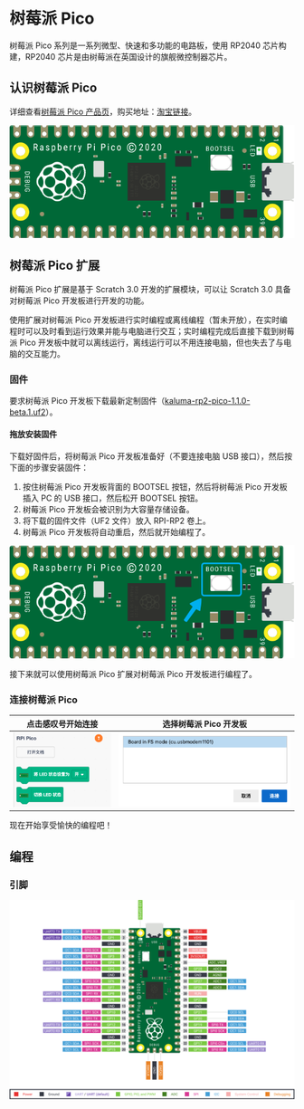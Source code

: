 # 树莓派 Pico

树莓派 Pico 系列是一系列微型、快速和多功能的电路板，使用 RP2040 芯片构建，RP2040 芯片是由树莓派在英国设计的旗舰微控制器芯片。

## 认识树莓派 Pico

详细查看[树莓派 Pico 产品页](https://www.raspberrypi.com/products/raspberry-pi-pico/)，购买地址：[淘宝链接](https://item.taobao.com/item.htm?id=697019187951)。

![正面](./imgs/front.png)

## 树莓派 Pico 扩展

树莓派 Pico 扩展是基于 Scratch 3.0 开发的扩展模块，可以让 Scratch 3.0 具备对树莓派 Pico 开发板进行开发的功能。

使用扩展对树莓派 Pico 开发板进行实时编程或离线编程（暂未开放），在实时编程时可以及时看到运行效果并能与电脑进行交互；实时编程完成后直接下载到树莓派 Pico 开发板中就可以离线运行，离线运行可以不用连接电脑，但也失去了与电脑的交互能力。

### 固件

要求树莓派 Pico 开发板下载最新定制固件（[kaluma-rp2-pico-1.1.0-beta.1.uf2](./firmware/kaluma-rp2-pico-1.1.0-beta.1.uf2)）。

#### 拖放安装固件

下载好固件后，将树莓派 Pico 开发板准备好（不要连接电脑 USB 接口），然后按下面的步骤安装固件：

1. 按住树莓派 Pico 开发板背面的 BOOTSEL 按钮，然后将树莓派 Pico 开发板插入 PC 的 USB 接口，然后松开 BOOTSEL 按钮。
2. 树莓派 Pico 开发板会被识别为大容量存储设备。
3. 将下载的固件文件（UF2 文件）放入 RPI-RP2 卷上。
4. 树莓派 Pico 开发板将自动重启，然后就开始编程了。

![BOOTSET 按钮](./imgs/bootset.png)

接下来就可以使用树莓派 Pico 扩展对树莓派 Pico 开发板进行编程了。

### 连接树莓派 Pico

| 点击感叹号开始连接 | 选择树莓派 Pico 开发板 |
| :---: | :---: |
| ![连接](./imgs/connect.png) | ![选择](./imgs/choose.png) |

现在开始享受愉快的编程吧！

## 编程

### 引脚

![引脚](./imgs/pinout.png)
